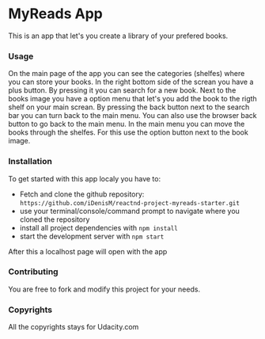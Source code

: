 # MyReads App
This is an app that let's you create a library of your prefered books.

### Usage
On the main page of the app you can see the categories (shelfes) where you can store your books. In the right bottom side of the screan you have a plus button. By pressing it you can search for a new book. Next to the books image you have a option menu that let's you add the book to the rigth shelf on your main screan. By pressing the back button next to the search bar you can turn back to the main menu. You can also use the browser back button to go back to the main menu. In the main menu you can move the books through the shelfes. For this use the option button next to the book image.

### Installation
To get started with this app localy you have to:
* Fetch and clone the github repository:
 `https://github.com/iDenisM/reactnd-project-myreads-starter.git`
* use your terminal/console/command prompt to navigate where you cloned the repository
* install all project dependencies with `npm install`
* start the development server with `npm start`

After this a localhost page will open with the app

### Contributing
You are free to fork and modify this project for your needs.

### Copyrights
All the copyrights stays for Udacity.com

